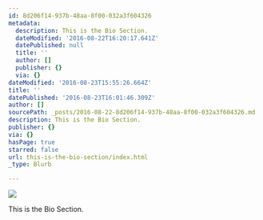 ```yaml
---
id: 8d206f14-937b-48aa-8f00-032a3f604326
metadata:
  description: This is the Bio Section.
  dateModified: '2016-08-22T16:20:17.641Z'
  datePublished: null
  title: ''
  author: []
  publisher: {}
  via: {}
dateModified: '2016-08-23T15:55:26.664Z'
title: ''
datePublished: '2016-08-23T16:01:46.309Z'
author: []
sourcePath: _posts/2016-08-22-8d206f14-937b-48aa-8f00-032a3f604326.md
description: This is the Bio Section.
publisher: {}
via: {}
hasPage: true
starred: false
url: this-is-the-bio-section/index.html
_type: Blurb

---
```

![](https://the-grid-user-content.s3-us-west-2.amazonaws.com/a7d0d506-8fdd-4328-9ddd-4752ffb95d52.jpg)

This is the Bio Section.